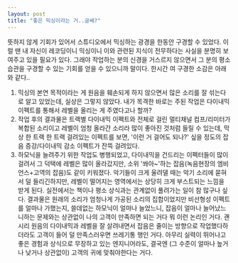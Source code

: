 ```yaml
---
layout: post
title: "좋은 믹싱이라는 거..글쎄?"
---
```


뜻하지 않게 기회가 있어서 스튜디오에서 믹싱하는 광경을 한동안 구경할 수 있었다. 이럴 땐 내 자신이 레코딩이니 믹싱이니 이와 관련된 지식이 전무하다는 사실을 분명히 보여주고 있을 필요가 있다. 그래야 작업하는 분의 신경을 거스르지 않으면서 그 분의 평소 습관을 구경할 수 있는 기회를 얻을 수 있으니까 말이다.
한시간 여 구경한 소감은 아래와 같다..
1) 믹싱의 본연 목적이라는 게 원음을 훼손되게 하지 않으면서 많은 소리를 잘 섞는다로 알고 있었는데, 실상은 그렇지 않았다. 내가 목격한 바로는 주된 작업은 다이내믹 이펙트를 통해서 레벨을 올리는 게 주였다고나 할까?
2) 작업 후의 결과물은 트랙별 다이내믹 이펙트와 전체로 걸린 멀티채널 컴프/리미터가 복합된 소리이고 레벨이 엄청 올라간 소리라 많이 좋아진 것처럼 들릴 수 있는데, 막상 한 트랙 한 트랙 걸려있는 이펙트를 보면, '이런 거 걸어도 되나?' 싶을 정도의 잡음 증강/다이내믹 감소 이펙트가 잔뜩 걸려있다. 
3) 하모닉을 늘려주기 위한 작업도 병행되었고, 다이내믹을 건드리는 이펙터들이 많이 걸려서 그 덕택에 레벨은 많이 올라갔지만, 소위 '쏴아~'하는 잡음(녹음현장의 엠비언스+고역의 잡음)도 같이 키워졌다. 악기들이 크게 울려댈 때는 악기 소리에 묻혀서 덜 들리긴하지만, 레벨이 떨어지는 영역에서는 상당히 크게 부스트되는 느낌을 받게 된다.
실전에서는 책이나 평소 상식과는 관계없이 풀려가는 일이 참 많구나 싶다. 결과물은 원래의 소리가 엄청나게 가공된 소리의 집합이었지만 비선형성 이펙트를 얼마나 가했는지, 쓸데없는 하모닉이 얼마나 늘었느니, 잡음이 얼마나 늘어났느니하는 문제와는 상관없이 나의 고객이 만족하면 되는 거다 뭐 이런 논리인 거다. 괜시리 원음의 다이내믹과 레벨을 잘 살려내면서 잡음은 줄이는 방향으로 작업했다하더라도 고객이 들어 덜 만족스러우면 쓰레기통 행인 거다. 
아무리 실력이 뛰어나고 좋은 경험과 상식으로 무장하고 있는 엔지니어라도, 결국엔 (그 수준이 얼마나 높거나 낮거나 상관없이) 고객의 귀에 맞춰야한다는 거다.

